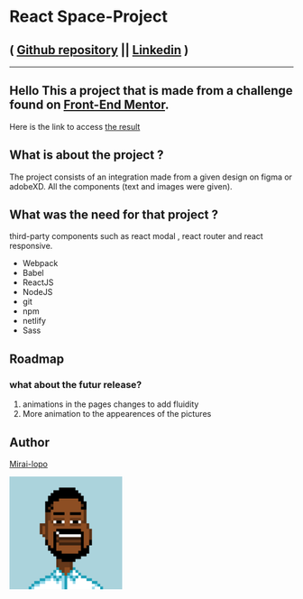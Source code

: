 # React Space-Project

 ( [Github repository](https://github.com/Jeremielopo)  || [Linkedin](https://www.linkedin.com/in/j%C3%A9r%C3%A9mie-lopopola-kasongo-5b61b117b/) )
 ---------------------------------------
* * *
## Hello This a project that is made from a challenge found on [Front-End Mentor](https://www.linkedin.com/in/j%C3%A9r%C3%A9mie-lopopola-kasongo-5b61b117b/).
Here is the link to access [the result](https://spacelopoproject.netlify.app/) 

##  What is about the project ?  

 The project consists of an integration made from a given design on figma or adobeXD. All the components (text and images were given).

   



##   What was the need  for that project ? 
third-party components such as react modal , react router and react responsive. 


- Webpack 
- Babel 
- ReactJS
- NodeJS
- git 
- npm 
- netlify 
- Sass 

## Roadmap

### what about the futur release? 

1. animations in the pages changes to add fluidity 
2. More animation to the appearences of the pictures


## Author 

[Mirai-lopo](https://github.com/Jeremielopo)

<img src="./me.png" alt="myself" width="200"/>
